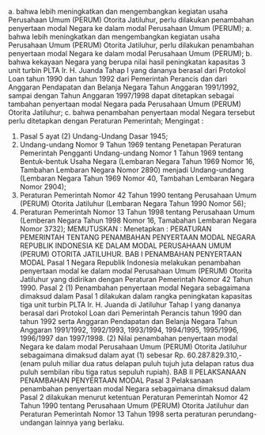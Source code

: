  a. bahwa lebih meningkatkan dan mengembangkan kegiatan usaha Perusahaan Umum (PERUM) Otorita Jatiluhur, perlu dilakukan penambahan penyertaan modal Negara ke dalam modal Perusahaan Umum (PERUM);
a. bahwa lebih meningkatkan dan mengembangkan kegiatan usaha Perusahaan Umum (PERUM) Otorita Jatiluhur, perlu dilakukan penambahan penyertaan modal Negara ke dalam modal Perusahaan Umum (PERUM);
b. bahwa kekayaan Negara yang berupa nilai hasil peningkatan kapasitas 3 unit turbin PLTA Ir. H. Juanda Tahap I yang dananya berasal dari Protokol Loan tahun 1990 dan tahun 1992 dari Pemerintah Perancis dan dari Anggaran Pendapatan dan Belanja Negara Tahun Anggaran 1991/1992, sampai dengan Tahun Anggaran 1997/1998 dapat ditetapkan sebagai tambahan penyertaan modal Negara pada Perusahaan Umum (PERUM) Otorita Jatiluhur;
c. bahwa penambahan penyertaan modal Negara tersebut perlu ditetapkan dengan Peraturan Pemerintah;
Mengingat :

1. Pasal 5 ayat (2) Undang-Undang Dasar 1945;
2. Undang-undang Nomor 9 Tahun 1969 tentang Penetapan Peraturan Pemerintah Pengganti Undang-undang Nomor 1 Tahun 1969 tentang Bentuk-bentuk Usaha Negara (Lembaran Negara Tahun 1969 Nomor 16, Tambahan Lembaran Negara Nomor 2890) menjadi Undang-undang (Lembaran Negara Tahun 1969 Nomor 40, Tambahan Lembaran Negara Nomor 2904);
3. Peraturan Pemerintah Nomor 42 Tahun 1990 tentang Perusahaan Umum (PERUM) Otorita Jatiluhur (Lembaran Negara Tahun 1990 Nomor 56);
4. Peraturan Pemerintah Nomor 13 Tahun 1998 tentang Perusahaan Umum (Lemberan Negara Tahun 1998 Nomor 16, Tamabahan Lembaran Negara Nomor 3732);
MEMUTUSKAN :
 Menetapkan : PERATURAN PEMERINTAH TENTANG PENAMBAHAN PENYERTAAN MODAL NEGARA REPUBLIK INDONESIA KE DALAM MODAL PERUSAHAAN UMUM (PERUM) OTORITA JATILUHUR. BAB I PENAMBAHAN PENYERTAAN MODAL Pasal 1 Negara Republik Indonesia melakukan penambahan penyertaan modal ke dalam modal Perusahaan Umum (PERUM) Otorita Jatiluhur yang didirikan dengan Peraturan Pemerintah Nomor 42 Tahun 1990. Pasal 2 (1) Penambahan penyertaan modal Negara sebagaimana dimaksud dalam Pasal 1 dilakukan dalam rangka peningkatan kapasitas tiga unit turbin PLTA Ir. H. Juanda di Jatiluhur Tahap I yang dananya berasal dari Protokol Loan dari Pemerintah Perancis tahun 1990 dan tahun 1992 serta Anggaran Pendapatan dan Belanja Negara Tahun Anggaran 1991/1992, 1992/1993, 1993/1994, 1994/1995, 1995/1996, 1996/1997 dan 1997/1998. (2) Nilai penambahan penyertaan modal Negara ke dalam modal Perusahaan Umum (PERUM) Otorita Jatiluhur sebagaimana dimaksud dalam ayat (1) sebesar Rp. 60.287.829.310,- (enam puluh miliar dua ratus delapan puluh tujuh juta delapan ratus dua puluh sembilan ribu tiga ratus sepuluh rupiah). BAB II PELAKSANAAN PENAMBAHAN PENYERTAAN MODAL Pasal 3 Pelaksanaan penambahan penyertaan modal Negara sebagaimana dimaksud dalam Pasal 2 dilakukan menurut ketentuan Peraturan Pemerintah Nomor 42 Tahun 1990 tentang Perusahaan Umum (PERUM) Otorita Jatiluhur dan Peraturan Pemerintah Nomor 13 Tahun 1998 serta peraturan perundang-undangan lainnya yang berlaku.